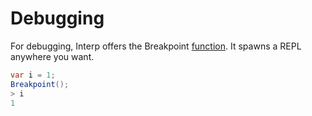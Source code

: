 # Debugging

For debugging, Interp offers the Breakpoint [function](./function.md).
It spawns a REPL anywhere you want.
```cs
var i = 1;
Breakpoint();
> i
1
```
